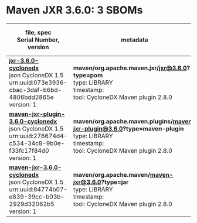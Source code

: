 Maven JXR 3.6.0: 3 SBOMs
=======

| file, spec<br>Serial Number, version| metadata | components<br>by type<br>- libs purl types |
| ----------------------------------- | -------- | ------------------------------------------ |
| **[jxr-3.6.0-cyclonedx](maven/org.apache.maven.jxr/jxr/3.6.0/jxr-3.6.0-cyclonedx.json)**<br>json CycloneDX 1.5<br>urn:uuid:073e3936-cbac-3daf-b6bd-4806bdd2865e<br>version: 1 | **maven/org.apache.maven.jxr/jxr@3.6.0?type=pom**<br>type: LIBRARY<br>timestamp: <br>tool: CycloneDX Maven plugin 2.8.0 | 67<br>`library`: 67 <br>- `maven`: 67  |
| **[maven-jxr-plugin-3.6.0-cyclonedx](maven/org.apache.maven.plugins/maven-jxr-plugin/3.6.0/maven-jxr-plugin-3.6.0-cyclonedx.json)**<br>json CycloneDX 1.5<br>urn:uuid:276674d4-c534-34c8-9b0e-f33fc17f84d0<br>version: 1 | **maven/org.apache.maven.plugins/maven-jxr-plugin@3.6.0?type=maven-plugin**<br>type: LIBRARY<br>timestamp: <br>tool: CycloneDX Maven plugin 2.8.0 | 66<br>`library`: 66 <br>- `maven`: 66  |
| **[maven-jxr-3.6.0-cyclonedx](maven/org.apache.maven/maven-jxr/3.6.0/maven-jxr-3.6.0-cyclonedx.json)**<br>json CycloneDX 1.5<br>urn:uuid:84774b07-e839-39cc-b03b-2929d32062b5<br>version: 1 | **maven/org.apache.maven/maven-jxr@3.6.0?type=jar**<br>type: LIBRARY<br>timestamp: <br>tool: CycloneDX Maven plugin 2.8.0 | 4<br>`library`: 4 <br>- `maven`: 4  |
